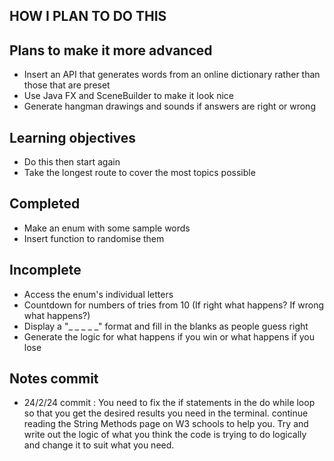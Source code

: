 ## HOW I PLAN TO DO THIS

## Plans to make it more advanced
- Insert an API that generates words from an online dictionary rather than those that are preset
- Use Java FX and SceneBuilder to make it look nice
- Generate hangman drawings and sounds if answers are right or wrong

## Learning objectives 
- Do this then start again 
- Take the longest route to cover the most topics possible

## Completed
- Make an enum with some sample words
- Insert function to randomise them

## Incomplete

- Access the enum's individual letters
- Countdown for numbers of tries from 10 (If right what happens? If wrong what happens?)
- Display a "_ _ _ _ _" format and fill in the blanks as people guess right
- Generate the logic for what happens if you win or what happens if you lose

 ## Notes commit

  - 24/2/24 commit : You need to fix the if statements in the do while loop so that you get the desired results you need in the terminal. 
  continue reading the String Methods page on W3 schools to help you. Try and write out the logic of what you think the code is trying to do logically and change it to suit what you need. 

